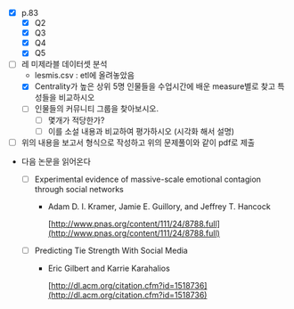 - [x]  p.83
    - [x]  Q2
    - [x]  Q3
    - [x]  Q4
    - [x]  Q5
- [ ]  레 미제라블 데이터셋 분석
    - lesmis.csv : etl에 올려놓았음
    - [x]  Centrality가 높은 상위 5명 인물들을 수업시간에 배운 measure별로 찾고 특성들을 비교하시오
    - [ ]  인물들의 커뮤니티 그룹을 찾아보시오.
        - [ ]  몇개가 적당한가?
        - [ ]  이를 소설 내용과 비교하여 평가하시오 (시각화 해서 설명)
- [ ]  위의 내용을 보고서 형식으로 작성하고 위의 문제풀이와 같이 pdf로 제출
- 다음 논문을 읽어온다
    - [ ]  Experimental evidence of massive-scale emotional contagion through social networks
        - Adam D. I. Kramer, Jamie E. Guillory, and Jeffrey T. Hancock
            
            [http://www.pnas.org/content/111/24/8788.full](http://www.pnas.org/content/111/24/8788.full)
            
    - [ ]  Predicting Tie Strength With Social Media
        - Eric Gilbert and Karrie Karahalios
            
            [http://dl.acm.org/citation.cfm?id=1518736](http://dl.acm.org/citation.cfm?id=1518736)